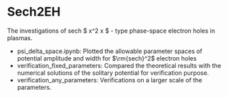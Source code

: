 # Sech2EH
The investigations of sech $ x^2 x $ - type phase-space electron holes in plasmas.
- psi_delta_space.ipynb: Plotted the allowable parameter spaces of potential amplitude and width for $\rm{sech}^2$ electron holes
- verification_fixed_parameters: Compared the theoretical results with the numerical solutions of the solitary potential for verification purpose.
- verification_any_parameters: Verifications on a larger scale of the parameters.
